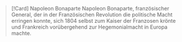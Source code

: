 >[!Card] Napoleon Bonaparte
Napoleon Bonaparte, französischer General, der in der Französischen Revolution die politische Macht erringen konnte, sich 1804 selbst zum Kaiser der Franzosen krönte und Frankreich vorübergehend zur Hegemonialmacht in Europa machte.
<!--SR:!2025-07-14,15,210-->

